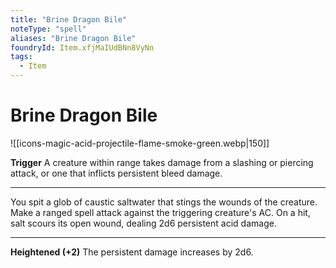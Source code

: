 ```yaml
---
title: "Brine Dragon Bile"
noteType: "spell"
aliases: "Brine Dragon Bile"
foundryId: Item.xfjMaIUdBNn8VyNn
tags:
  - Item
---
```


# Brine Dragon Bile
![[icons-magic-acid-projectile-flame-smoke-green.webp|150]]

**Trigger** A creature within range takes damage from a slashing or piercing attack, or one that inflicts persistent bleed damage.

* * *

You spit a glob of caustic saltwater that stings the wounds of the creature. Make a ranged spell attack against the triggering creature's AC. On a hit, salt scours its open wound, dealing 2d6 persistent acid damage.

* * *

**Heightened (+2)** The persistent damage increases by 2d6.

